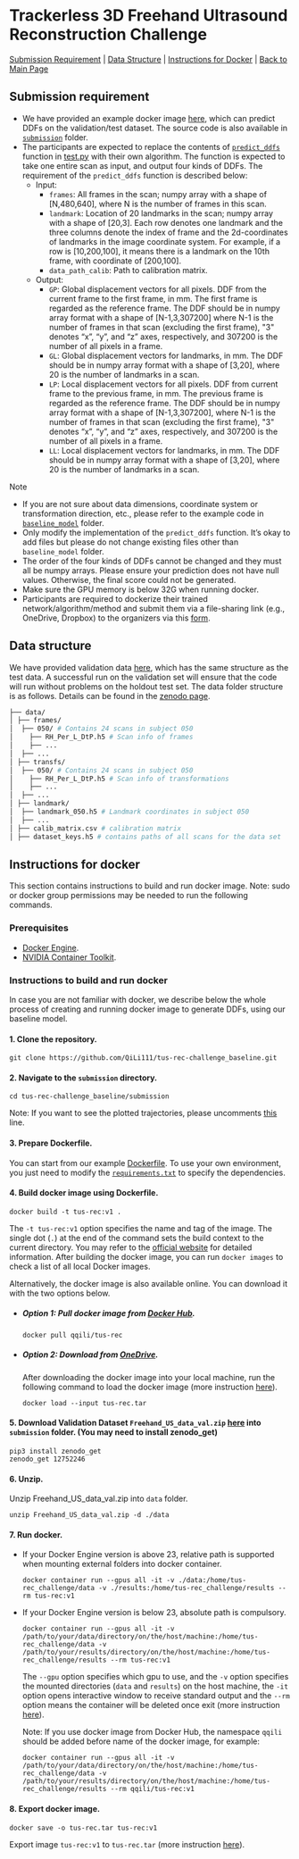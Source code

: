 # Trackerless 3D Freehand Ultrasound Reconstruction Challenge
<!-- ## About -->

[Submission Requirement](#submission-requirement) |
[Data Structure](#data-structure) |
[Instructions for Docker](#instructions-for-docker) |
[Back to Main Page](../README.md)


## Submission requirement
* We have provided an example docker image [here](#instructions-for-docker), which can predict DDFs on the validation/test dataset. The source code is also available in [`submission`](https://github.com/QiLi111/tus-rec-challenge_baseline/tree/main/submission/) folder.
* The participants are expected to replace the contents of [`predict_ddfs`](https://github.com/QiLi111/tus-rec-challenge_baseline/blob/main/submission/predict_ddfs.py) function in [test.py](https://github.com/QiLi111/tus-rec-challenge_baseline/blob/e8d2326e8186759a12c838d65f9fbda4b373ff36/submission/test.py#L36) with their own algorithm. The function is expected to take one entire scan as input, and output four kinds of DDFs. 
The requirement of the `predict_ddfs` function is described below:
  * Input: 
    * `frames`: All frames in the scan; numpy array with a shape of [N,480,640], where N is the number of frames in this scan.
    * `landmark`: Location of 20 landmarks in the scan; numpy array with a shape of [20,3]. Each row denotes one landmark and the three columns denote the index of frame and the 2d-coordinates of landmarks in the image coordinate system. For example, if a row is [10,200,100], it means there is a landmark on the 10th frame, with coordinate of [200,100].
    * `data_path_calib`: Path to calibration matrix.
  * Output:  
     * `GP`: Global displacement vectors for all pixels. DDF from the current frame to the first frame, in mm. The first frame is regarded as the reference frame. The DDF should be in numpy array format with a shape of [N-1,3,307200] where N-1 is the number of frames in that scan (excluding the first frame), "3" denotes “x”, “y”, and “z” axes, respectively, and 307200 is the number of all pixels in a frame.
     * `GL`: Global displacement vectors for landmarks, in mm. The DDF should be in numpy array format with a shape of [3,20], where 20 is the number of landmarks in a scan.
     * `LP`: Local displacement vectors for all pixels. DDF from current frame to the previous frame, in mm. The previous frame is regarded as the reference frame. The DDF should be in numpy array format with a shape of [N-1,3,307200], where N-1 is the number of frames in that scan (excluding the first frame), "3" denotes “x”, “y”, and “z” axes, respectively, and 307200 is the number of all pixels in a frame.
     * `LL`: Local displacement vectors for landmarks, in mm. The DDF should be in numpy array format with a shape of [3,20], where 20 is the number of landmarks in a scan.
     
        
> [!NOTE]  
> * If you are not sure about data dimensions, coordinate system or transformation direction, etc., please refer to the example code in [`baseline_model`](https://github.com/QiLi111/tus-rec-challenge_baseline/blob/main/submission/baseline_model/Prediction.py) folder.
> * Only modify the implementation of the `predict_ddfs` function. It’s okay to add files but please do not change existing files other than `baseline_model` folder.
> *  The order of the four kinds of DDFs cannot be changed and they must all be numpy arrays. Please ensure your prediction does not have null values. Otherwise, the final score could not be generated.  
> * Make sure the GPU memory is below 32G when running docker.
> * Participants are required to dockerize their trained network/algorithm/method and submit them via a file-sharing link (e.g., OneDrive, Dropbox) to the organizers via this [form](https://forms.office.com/e/QChhNkLYiu).

## Data structure
We have provided validation data [here](https://zenodo.org/doi/10.5281/zenodo.12752246), which has the same structure as the test data. A successful run on the validation set will ensure that the code will run without problems on the holdout test set. The data folder structure is as follows. Details can be found in the [zenodo page](https://zenodo.org/doi/10.5281/zenodo.12752246).

```bash
├── data/
│ ├── frames/
│  ├── 050/ # Contains 24 scans in subject 050
│    ├── RH_Per_L_DtP.h5 # Scan info of frames 
│    ├── ...
│  ├── ...
│ ├── transfs/
│  ├── 050/ # Contains 24 scans in subject 050
│    ├── RH_Per_L_DtP.h5 # Scan info of transformations 
│    ├── ...
│  ├── ...
│ ├── landmark/
│  ├── landmark_050.h5 # Landmark coordinates in subject 050
│  ├── ...
│ ├── calib_matrix.csv # calibration matrix
│ ├── dataset_keys.h5 # contains paths of all scans for the data set
```


<!-- 
* The data structure of validation data set is explained as below:
  * Folder `frames`: contains three folders (one subject per folder), each with 24 scans. Each .h5 file corresponds to one scan, storing image of each frame within this scan. Key-value pair and name of each .h5 file are explained below. 
    * "frames" - All frames in the scan; with a shape of [N,H,W], where N refers to the number of frames in the scan, H and W denote the height and width of a frame. 
    * Notations in the name of each .h5 file: “RH”: right arm; “LH”: left arm; “Per”: perpendicular; “Par”: parallel; “L”: straight line shape; “C”: C shape; “S”: S shape; “DtP”: distal-to-proximal direction; “PtD”: proximal-to-distal direction; For example, “RH_Per_L_DtP.h5” denotes a scan on the right forearm, with ultrasound probe perpendicular of the forearm sweeping along straight line, in distal-to-proximal direction.
  * Folder `transfs`: contains three folders (one subject per folder), each with 24 scans. Each .h5 file corresponds to one scan, storing transformation of each frame within this scan. Key-value pair and name of each .h5 file are explained below. 
     * "tforms" - All transformations in the scan; with a shape of [N,4,4], where N is the number of frames in the scan, and the transformation matrix denotes the transformation from tracker tool space to camera space. 
    * Notations in the name of each .h5 file is the same as in folder `frames`.
  * Folder `landmark`: contains three .h5 files. Each corresponds to one subject, storing coordinates of landmarks for 24 scans of this subject. For each scan, the coordinates are stored in numpy array with a shape of 20×3. The first column is the index of frame; the second and third columns denote the coordinates of landmarks in the image coordinate system.
  * `calib_matrix.csv`: The calibration matrix was obtained using a pinhead-based method. The "scaling_from_pixel_to_mm" and "spatial_calibration_from_image_coordinate_system_to_tracking_tool_coordinate_system" are provided in the “calib_matrix.csv”.
  * `dataset_keys.h5`: stores all the scan name information. Keys in “dataset_keys.h5” denotes all the available scans in test set, in a format of “sub%03d__%s” where sub%03d denotes which folder, and %s denotes the scan name. For example, “sub050__LH_Par_C_DtP” means the scan in folder “050”, with file name of “LH_Par_C_DtP.h5” -->

## Instructions for docker
This section contains instructions to build and run docker image. 
Note: sudo or docker group permissions may be needed to run the following commands.

### Prerequisites
* [Docker Engine](https://docs.docker.com/engine/install/).
* [NVIDIA Container Toolkit](https://docs.nvidia.com/datacenter/cloud-native/container-toolkit/latest/install-guide.html#).
<!-- 
If you are using GPU, NVIDIA Container Toolkit may need to be installed. You can refer to the [official website](https://docs.nvidia.com/datacenter/cloud-native/container-toolkit/latest/install-guide.html) or follow the steps below.

#### 1. Configure the production repository.
```
curl -fsSL https://nvidia.github.io/libnvidia-container/gpgkey | sudo gpg --dearmor -o /usr/share/keyrings/nvidia-container-toolkit-keyring.gpg \
  && curl -s -L https://nvidia.github.io/libnvidia-container/stable/deb/nvidia-container-toolkit.list | \
    sed 's#deb https://#deb [signed-by=/usr/share/keyrings/nvidia-container-toolkit-keyring.gpg] https://#g' | \
    sudo tee /etc/apt/sources.list.d/nvidia-container-toolkit.list
```
#### 2. Update the packages list from the repository.
```
sudo apt-get update
```
#### 3. Install the NVIDIA Container Toolkit packages.
```
sudo apt-get install -y nvidia-container-toolkit
```
#### 4. Configure the container runtime by using the `nvidia-ctk` command.
```
sudo nvidia-ctk runtime configure --runtime=docker
```
#### 5. Restart the Docker daemon.
```
sudo systemctl restart docker
``` -->

### Instructions to build and run docker
In case you are not familiar with docker, we describe below the whole process of creating and running docker image to generate DDFs, using our baseline model.
#### 1. Clone the repository.
```
git clone https://github.com/QiLi111/tus-rec-challenge_baseline.git
```

#### 2. Navigate to the `submission` directory.
```
cd tus-rec-challenge_baseline/submission
```
Note: If you want to see the plotted trajectories, please uncomments [this](https://github.com/QiLi111/tus-rec-challenge_baseline/blob/e8d2326e8186759a12c838d65f9fbda4b373ff36/submission/test.py#L44) line.

#### 3. Prepare Dockerfile.
You can start from our example [Dockerfile](https://github.com/QiLi111/tus-rec-challenge_baseline/blob/main/submission/Dockerfile). To use your own environment, you just need to modify the [`requirements.txt`](https://github.com/QiLi111/tus-rec-challenge_baseline/blob/main/submission/requirements.txt) to specify the dependencies.

#### 4. Build docker image using Dockerfile. 

```
docker build -t tus-rec:v1 .
```
The `-t tus-rec:v1` option specifies the name and tag of the image. The single dot (`.`) at the end of the command sets the build context to the current directory. You may refer to the [official website](https://docs.docker.com/build/building/packaging/#building) for detailed information. After building the docker image, you can run `docker images` to check a list of all local Docker images. 

Alternatively, the docker image is also available online. You can download it with the two options below.

* ##### Option 1: Pull docker image from [Docker Hub](https://hub.docker.com/r/qqili/tus-rec).
  ```
  docker pull qqili/tus-rec
  ```
* ##### Option 2: Download from [OneDrive](https://liveuclac-my.sharepoint.com/:f:/g/personal/rmapqli_ucl_ac_uk/Eqsat624BfxLt3BGFGuSkzkB5Xypj1ujLQSEmRR7PIQBWA?e=njqB2w). 
  After downloading the docker image into your local machine, run the following command to load the docker image (more instruction [here](https://docs.docker.com/reference/cli/docker/image/load/)).
  ```
  docker load --input tus-rec.tar
  ```

#### 5. Download Validation Dataset `Freehand_US_data_val.zip` [here](https://zenodo.org/doi/10.5281/zenodo.12752246) into `submission` folder. (You may need to install zenodo_get)
```
pip3 install zenodo_get
zenodo_get 12752246
```

#### 6. Unzip.
Unzip Freehand_US_data_val.zip into `data` folder.
```
unzip Freehand_US_data_val.zip -d ./data
```

#### 7. Run docker.
* If your Docker Engine version is above 23, relative path is supported when mounting external folders into docker container.

  ```
  docker container run --gpus all -it -v ./data:/home/tus-rec_challenge/data -v ./results:/home/tus-rec_challenge/results --rm tus-rec:v1
  ```
* If your Docker Engine version is below 23, absolute path is compulsory.

  ```
  docker container run --gpus all -it -v /path/to/your/data/directory/on/the/host/machine:/home/tus-rec_challenge/data -v /path/to/your/results/directory/on/the/host/machine:/home/tus-rec_challenge/results --rm tus-rec:v1
  ```

  The `--gpu` option specifies which gpu to use, and the `-v` option specifies the mounted directories (`data` and `results`) on the host machine, the `-it` option opens interactive window to receive standard output and the `--rm` option means the container will be deleted once exit (more instruction [here](https://docs.docker.com/reference/cli/docker/container/run/#volume)). 

  Note: If you use docker image from Docker Hub, the namespace `qqili` should be added before name of the docker image, for example:
  ```
  docker container run --gpus all -it -v /path/to/your/data/directory/on/the/host/machine:/home/tus-rec_challenge/data -v /path/to/your/results/directory/on/the/host/machine:/home/tus-rec_challenge/results --rm qqili/tus-rec:v1

  ```
<!-- You can check the status of all the running containers using command `docker ps`. -->

#### 8. Export docker image.
```
docker save -o tus-rec.tar tus-rec:v1
```
Export image `tus-rec:v1` to `tus-rec.tar` (more instruction [here](https://docs.docker.com/reference/cli/docker/image/save/)).